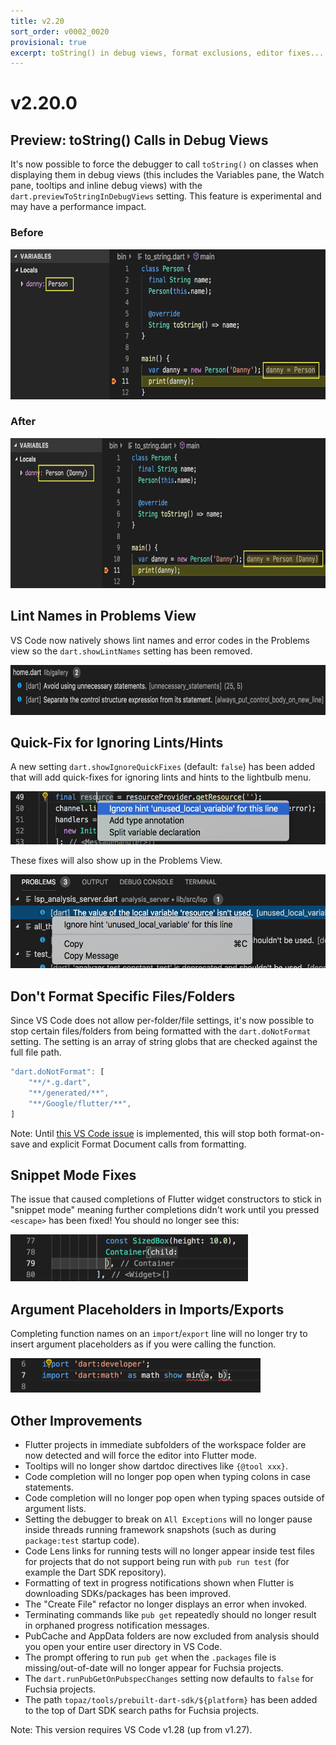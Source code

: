 ```yaml
---
title: v2.20
sort_order: v0002_0020
provisional: true
excerpt: toString() in debug views, format exclusions, editor fixes...
---
```


# v2.20.0

## Preview: toString() Calls in Debug Views

It's now possible to force the debugger to call `toString()` on classes when displaying them in debug views (this includes the Variables pane, the Watch pane, tooltips and inline debug views) with the `dart.previewToStringInDebugViews` setting. This feature is experimental and may have a performance impact. 

### Before

<img src="/images/release_notes/v2.20/debug_tostring_before.png" width="647" height="240" />

### After

<img src="/images/release_notes/v2.20/debug_tostring_after.png" width="700" height="240" />

## Lint Names in Problems View

VS Code now natively shows lint names and error codes in the Problems view so the `dart.showLintNames` setting has been removed.

<img src="/images/release_notes/v2.20/lint_names_in_vs_code.png" width="700" height="80" />

## Quick-Fix for Ignoring Lints/Hints

A new setting `dart.showIgnoreQuickFixes` (default: `false`) has been added that will add quick-fixes for ignoring lints and hints to the lightbulb menu.

<img src="/images/release_notes/v2.20/ignore_quick_fix_editor.png" width="550" height="85" />

These fixes will also show up in the Problems View.

<img src="/images/release_notes/v2.20/ignore_quick_fix_problems.png" width="550" height="150" />

## Don't Format Specific Files/Folders

Since VS Code does not allow per-folder/file settings, it's now possible to stop certain files/folders from being formatted with the `dart.doNotFormat` setting. The setting is an array of string globs that are checked against the full file path.

```js
"dart.doNotFormat": [
	"**/*.g.dart",
	"**/generated/**",
	"**/Google/flutter/**",
]
```

Note: Until [this VS Code issue](https://github.com/Microsoft/vscode/issues/59953) is implemented, this will stop both format-on-save and explicit Format Document calls from formatting.

## Snippet Mode Fixes

The issue that caused completions of Flutter widget constructors to stick in "snippet mode" meaning further completions didn't work until you pressed `<escape>` has been fixed! You should no longer see this:

<img src="/images/release_notes/v2.20/snippet_mode_bug.png" width="380" height="75" />

## Argument Placeholders in Imports/Exports

Completing function names on an `import`/`export` line will no longer try to insert argument placeholders as if you were calling the function.

<img src="/images/release_notes/v2.20/show_hide_arg_placeholder_bug.png" width="400" height="55" />

## Other Improvements

- Flutter projects in immediate subfolders of the workspace folder are now detected and will force the editor into Flutter mode.
- Tooltips will no longer show dartdoc directives like `{@tool xxx}`.
- Code completion will no longer pop open when typing colons in case statements.
- Code completion will no longer pop open when typing spaces outside of argument lists.
- Setting the debugger to break on `All Exceptions` will no longer pause inside threads running framework snapshots (such as during `package:test` startup code).
- Code Lens links for running tests will no longer appear inside test files for projects that do not support being run with `pub run test` (for example the Dart SDK repository).
- Formatting of text in progress notifications shown when Flutter is downloading SDKs/packages has been improved. 
- The "Create File" refactor no longer displays an error when invoked.
- Terminating commands like `pub get` repeatedly should no longer result in orphaned progress notification messages.
- PubCache and AppData folders are now excluded from analysis should you open your entire user directory in VS Code.
- The prompt offering to run `pub get` when the `.packages` file is missing/out-of-date will no longer appear for Fuchsia projects.
- The `dart.runPubGetOnPubspecChanges` setting now defaults to `false` for Fuchsia projects.
- The path `topaz/tools/prebuilt-dart-sdk/${platform}` has been added to the top of Dart SDK search paths for Fuchsia projects.

Note: This version requires VS Code v1.28 (up from v1.27).
